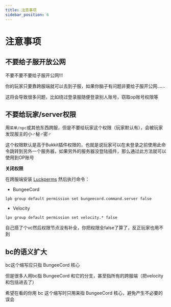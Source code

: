 ```yaml
---
title: 注意事项
sidebar_position: 6
---
```


# 注意事项

## 不要给子服开放公网

不要不要不要给子服开公网!!!

你的玩家只要靠跨服端就可以去到子服，如果你脑子有问题非要给子服开公网......

这将会导致很多问题，比如绕过登录服随便登录别人账号，窃取op账号权限等

## 不要给玩家/server权限

用`菜单/npc`或其他东西跨服，但是不要给玩家这个权限（玩家默认有），会被玩家发现服主的小♂秘♂密♂

这个权限默认是高于Bukkit插件权限的，也就是说玩家可以在未登录之前使用此命令跳转到另外一个服务器，如果另外的服务器没登陆插件，那么通过此方法就可以使用到OP账号

**关闭权限**

在跨服端安装 [Luckperms](/docs-plugin/manage-tool/权限管理/概览.md) 然后执行命令：

- BungeeCord
```
lpb group default permission set bungeecord.command.server false
```

- Velocity
```
lpv group default permission set velocity.* false
```

自己搭了个vc然后权限节点没有补全，你把权限全false了算了，反正玩家也用不到


## bc的语义扩大

bc这个缩写应只指 BungeeCord 核心

但是很多人用bc指 BungeeCord 和它的分支，甚至指所有的跨服端（把velocity和包括进去了）

希望在看的你用 bc 这个缩写时只用来指 BungeeCord 核心，避免产生不必要的误会
